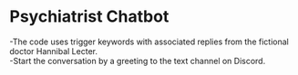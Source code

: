 # Psychiatrist Chatbot

-The code uses trigger keywords with associated replies from the fictional doctor Hannibal Lecter. </br>
-Start the conversation by a greeting to the text channel on Discord.
